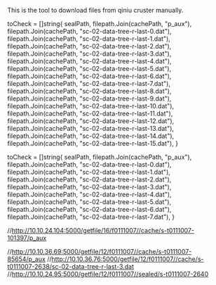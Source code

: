 This is the tool to download files from qiniu cruster manually.

toCheck = []string{
    sealPath,
    filepath.Join(cachePath, "p_aux"),
    filepath.Join(cachePath, "sc-02-data-tree-r-last-0.dat"),
    filepath.Join(cachePath, "sc-02-data-tree-r-last-1.dat"),
    filepath.Join(cachePath, "sc-02-data-tree-r-last-2.dat"),
    filepath.Join(cachePath, "sc-02-data-tree-r-last-3.dat"),
    filepath.Join(cachePath, "sc-02-data-tree-r-last-4.dat"),
    filepath.Join(cachePath, "sc-02-data-tree-r-last-5.dat"),
    filepath.Join(cachePath, "sc-02-data-tree-r-last-6.dat"),
    filepath.Join(cachePath, "sc-02-data-tree-r-last-7.dat"),
    filepath.Join(cachePath, "sc-02-data-tree-r-last-8.dat"),
    filepath.Join(cachePath, "sc-02-data-tree-r-last-9.dat"),
    filepath.Join(cachePath, "sc-02-data-tree-r-last-10.dat"),
    filepath.Join(cachePath, "sc-02-data-tree-r-last-11.dat"),
    filepath.Join(cachePath, "sc-02-data-tree-r-last-12.dat"),
    filepath.Join(cachePath, "sc-02-data-tree-r-last-13.dat"),
    filepath.Join(cachePath, "sc-02-data-tree-r-last-14.dat"),
    filepath.Join(cachePath, "sc-02-data-tree-r-last-15.dat"),
}

toCheck = []string{
    sealPath,
    filepath.Join(cachePath, "p_aux"),
    filepath.Join(cachePath, "sc-02-data-tree-r-last-0.dat"),
    filepath.Join(cachePath, "sc-02-data-tree-r-last-1.dat"),
    filepath.Join(cachePath, "sc-02-data-tree-r-last-2.dat"),
    filepath.Join(cachePath, "sc-02-data-tree-r-last-3.dat"),
    filepath.Join(cachePath, "sc-02-data-tree-r-last-4.dat"),
    filepath.Join(cachePath, "sc-02-data-tree-r-last-5.dat"),
    filepath.Join(cachePath, "sc-02-data-tree-r-last-6.dat"),
    filepath.Join(cachePath, "sc-02-data-tree-r-last-7.dat"),
}

//http://10.10.24.104:5000/getfile/16/f0111007//cache/s-t0111007-101397/p_aux

//http://10.10.36.69:5000/getfile/12/f0111007//cache/s-t0111007-85654/p_aux
//http://10.10.36.76:5000/getfile/12/f0111007//cache/s-t0111007-2638/sc-02-data-tree-r-last-3.dat
//http://10.10.24.95:5000/getfile/12/f0111007//sealed/s-t0111007-2640